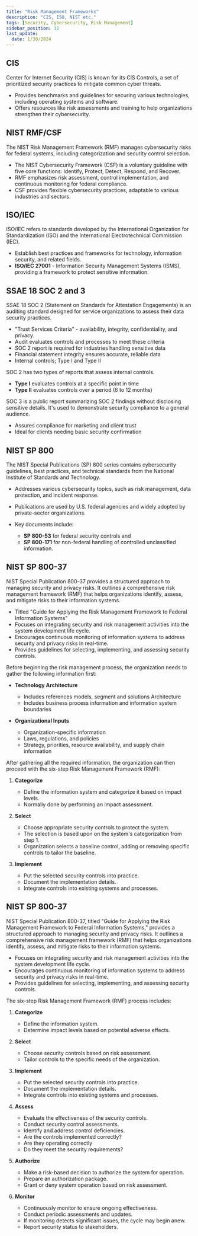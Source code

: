 ```yaml
---
title: "Risk Management Frameworks"
description: "CIS, ISO, NIST etc."
tags: [Security, Cybersecurity, Risk Management]
sidebar_position: 32
last_update:
  date: 1/30/2024
---
```




## CIS

Center for Internet Security (CIS) is known for its CIS Controls, a set of prioritized security practices to mitigate common cyber threats.

- Provides benchmarks and guidelines for securing various technologies, including operating systems and software.
- Offers resources like risk assessments and training to help organizations strengthen their cybersecurity.

## NIST RMF/CSF

The NIST Risk Management Framework (RMF) manages cybersecurity risks for federal systems, including categorization and security control selection.

- The NIST Cybersecurity Framework (CSF) is a voluntary guideline with five core functions: Identify, Protect, Detect, Respond, and Recover.
- RMF emphasizes risk assessment, control implementation, and continuous monitoring for federal compliance.
- CSF provides flexible cybersecurity practices, adaptable to various industries and sectors.

## ISO/IEC

ISO/IEC refers to standards developed by the International Organization for Standardization (ISO) and the International Electrotechnical Commission (IEC).

- Establish best practices and frameworks for technology, information security, and related fields.
- **ISO/IEC 27001** - Information Security Management Systems (ISMS), providing a framework to protect sensitive information.

## SSAE 18 SOC 2 and 3

SSAE 18 SOC 2 (Statement on Standards for Attestation Engagements) is an auditing standard designed for service organizations to assess their data security practices.

- "Trust Services Criteria" - availability, integrity, confidentiality, and privacy.
- Audit evaluates controls and processes to meet these criteria
- SOC 2 report is required for industries handling sensitive data
- Financial statement integrity ensures accurate, reliable data
- Internal controls; Type I and Type II

SOC 2 has two types of reports that assess internal controls.

- **Type I** evaluates controls at a specific point in time
- **Type II** evaluates controls over a period (6 to 12 months)

SOC 3 is a public report summarizing SOC 2 findings without disclosing sensitive details. It's used to demonstrate security compliance to a general audience.

- Assures compliance for marketing and client trust  
- Ideal for clients needing basic security confirmation

## NIST SP 800 

The NIST Special Publications (SP) 800 series contains cybersecurity guidelines, best practices, and technical standards from the National Institute of Standards and Technology.
- Addresses various cybersecurity topics, such as risk management, data protection, and incident response.
- Publications are used by U.S. federal agencies and widely adopted by private-sector organizations.
- Key documents include:

  - **SP 800-53** for federal security controls and 
  - **SP 800-171** for non-federal handling of controlled unclassified information.


## NIST SP 800-37

NIST Special Publication 800-37 provides a structured approach to managing security and privacy risks. It outlines a comprehensive risk management framework (RMF) that helps organizations identify, assess, and mitigate risks to their information systems.

- Titled "Guide for Applying the Risk Management Framework to Federal Information Systems"
- Focuses on integrating security and risk management activities into the system development life cycle.
- Encourages continuous monitoring of information systems to address security and privacy risks in real-time.
- Provides guidelines for selecting, implementing, and assessing security controls.

Before beginning the risk management process, the organization needs to gather the following information first:

- **Technology Architecture**

  - Includes references models, segment and solutions Architecture
  - Includes business process information and information system boundaries

- **Organizational Inputs**

  - Organization-specific information
  - Laws, regulations, and policies 
  - Strategy, priorities, resource availability, and supply chain information

After gathering all the required information, the organization can then proceed with the six-step Risk Management Framework (RMF):

1. **Categorize** 

    - Define the information system and categorize it based on impact levels.
    - Normally done by performing an impact assessment.

2. **Select** 

    - Choose appropriate security controls to protect the system.
    - The selection is based upon on the system's categorization from step 1.
    - Organization selects a baseline control, adding or removing specific controls to tailor the baseline.

3. **Implement** 

    - Put the selected security controls into practice.
    - Document the implementation details.
    - Integrate controls into existing systems and processes. 

## NIST SP 800-37

NIST Special Publication 800-37, titled "Guide for Applying the Risk Management Framework to Federal Information Systems," provides a structured approach to managing security and privacy risks. It outlines a comprehensive risk management framework (RMF) that helps organizations identify, assess, and mitigate risks to their information systems.

- Focuses on integrating security and risk management activities into the system development life cycle.
- Encourages continuous monitoring of information systems to address security and privacy risks in real-time.
- Provides guidelines for selecting, implementing, and assessing security controls.

The six-step Risk Management Framework (RMF) process includes:

1. **Categorize**
   - Define the information system.
   - Determine impact levels based on potential adverse effects.

2. **Select**
   - Choose security controls based on risk assessment.
   - Tailor controls to the specific needs of the organization.

3. **Implement**
   - Put the selected security controls into practice.
   - Document the implementation details.
   - Integrate controls into existing systems and processes.

4. **Assess**
   - Evaluate the effectiveness of the security controls.
   - Conduct security control assessments.
   - Identify and address control deficiencies.
   - Are the controls implemented correctly?
   - Are they operating correctly
   - Do they meet the security requirements?

5. **Authorize**
   - Make a risk-based decision to authorize the system for operation.
   - Prepare an authorization package.
   - Grant or deny system operation based on risk assessment.

6. **Monitor**
   - Continuously monitor to ensure ongoing effectiveness.
   - Conduct periodic assessments and updates.
   - If monitoring detects significant issues, the cycle may begin anew.
   - Report security status to stakeholders.